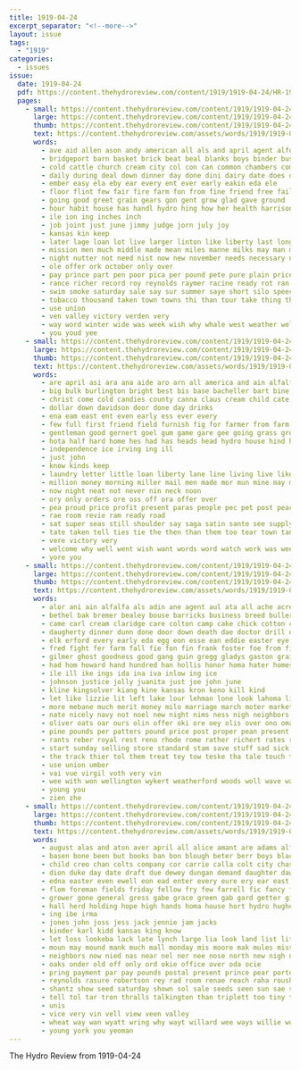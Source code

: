 ```yaml
---
title: 1919-04-24
excerpt_separator: "<!--more-->"
layout: issue
tags:
  - "1919"
categories:
  - issues
issue:
  date: 1919-04-24
  pdf: https://content.thehydroreview.com/content/1919/1919-04-24/HR-1919-04-24.pdf
  pages:
    - small: https://content.thehydroreview.com/content/1919/1919-04-24/small/HR-1919-04-24-01.jpg
      large: https://content.thehydroreview.com/content/1919/1919-04-24/large/HR-1919-04-24-01.jpg
      thumb: https://content.thehydroreview.com/content/1919/1919-04-24/thumbnails/HR-1919-04-24-01.jpg
      text: https://content.thehydroreview.com/assets/words/1919/1919-04-24/HR-1919-04-24-01.txt
      words:
        - ave aid allen ason andy american all als and april agent alford are august albert armstrong
        - bridgeport barn basket brick beat beal blanks boys binder business busi best better bring bein bond bank bin breed big but bel bunch
        - cold cattle church cream city col con can common chambers come corner coats car carry cour county cash company
        - daily during deal down dinner day done dini dairy date does donley double debe
        - ember easy ela eby ear every ent ever early eakin eda ele
        - floor flint few fair fire farm fon from fine friend free fail for fill flock
        - going good greet grain gears gon gent grow glad gave ground
        - hour habit house has handl hydro hing how her health harrison handy har had hugh half heeb head hay hand hinton held home hot him hens hier hafer hou
        - ile ion ing inches inch
        - job joint just june jimmy judge jorn july joy
        - kansas kin keep
        - later lage loan lot live larger linton like liberty last long lookeba level living left lemon loco let lay
        - mission men much middle made mean miles manne milks may man means more mason milk mans moke mound monday money mark most many
        - night nutter not need nist now new november needs necessary noon ness
        - ole offer ork october only over
        - pay prince part pen poor pica per pound pete pure plain price plant plan pullman pipe piece pond place process profit pee
        - rance richer record roy reynolds raymer racine ready rot ran rea read rane ringe round
        - swim smoke saturday sale say sur summer saye short silo speech sells san strong surplus square six sal sales station silos supply state session school space sit small storms special set sugar show salt sic
        - tobacco thousand taken town towns thi than tour take thing tho trip thick top times the train thou tongue twine them trial
        - use union
        - ven valley victory verden very
        - way word winter wide was week wish why whale west weather well while with want weatherford wages wage walls will white wife warm winters work wall
        - you youd yee
    - small: https://content.thehydroreview.com/content/1919/1919-04-24/small/HR-1919-04-24-02.jpg
      large: https://content.thehydroreview.com/content/1919/1919-04-24/large/HR-1919-04-24-02.jpg
      thumb: https://content.thehydroreview.com/content/1919/1919-04-24/thumbnails/HR-1919-04-24-02.jpg
      text: https://content.thehydroreview.com/assets/words/1919/1919-04-24/HR-1919-04-24-02.txt
      words:
        - are april asi ara ana aide aro arn all america and ain alfalfa aid
        - big bulk burlington bright best bis base bacheller bart bine business ball bank bill but ber barber better bryson bands back both bring buy bolt bartl
        - christ come cold candies county canna claus cream child cate curtis cal corns cea chain city cage christian corner cost company cure cloak choice case corn can clock cane
        - dollar down davidson door done day drinks
        - ena eam east ent even early ess ever every
        - few full first friend field furnish fig for farmer from farm fun fancy fights fill
        - gentleman good gernert goel gum game gare gee going grass grown gov golden gen glad
        - hota half hard home hes had has heads head hydro house hind hud homes how hour held hair high haye hurry hiram hundred hell hane hurt her hold
        - independence ice irving ing ill
        - just john
        - know kinds keep
        - laundry letter little loan liberty lane line living live like let last lower lea life liv long light
        - million money morning miller mail men made mor mun mine may more market much
        - now night neat not never nin neck noon
        - ory only orders ore oss off ora offer over
        - pea proud price profit present paras people pec pet post peace provo pulling pair part per pages pride peabody pin pee
        - rae room revie ram ready road
        - sat super seas still shoulder say saga satin sante see supply she sand send sult sell silas square such shoulders shady stage silver stock seed south sudan saturday saar slick soon season sunday short sas santa seeds
        - tate taken tell ties tie the then than them too tear town tan touch
        - vere victory very
        - welcome why well went wish want words word watch work was weekly winter way will wit white wine week weeks west wait wright with
        - yore you
    - small: https://content.thehydroreview.com/content/1919/1919-04-24/small/HR-1919-04-24-03.jpg
      large: https://content.thehydroreview.com/content/1919/1919-04-24/large/HR-1919-04-24-03.jpg
      thumb: https://content.thehydroreview.com/content/1919/1919-04-24/thumbnails/HR-1919-04-24-03.jpg
      text: https://content.thehydroreview.com/assets/words/1919/1919-04-24/HR-1919-04-24-03.txt
      words:
        - alor ani ain alfalfa als adin ane agent aul ata all ache acre arin accord are ara arent april areas ano art ale and
        - bethel bak bremer bealey bouse barricks business breed buller best bunch bent brabant bluebird barn bas bread ben bly big bea bart brought baby beans brand brown been but bull bulk beal boils bro brother blakes bills banks bis barber buy bickell black blake bet both ballot battle bring back bie burkhalter bulls
        - came carl cream claridge care colton camp cake chick cotton churches city cash cease child come council colin criss corn car church custer christian chas choice creek cabbage crosswhite cane comb cody clerk can curtis clyde conway clinton cee
        - daugherty dinner dunn done door down death dae doctor drill duty doing drag day dee days dose dunithan date dies daughter
        - elk erford every early eda egg eon esse ean eddie easter eye end
        - fred fight fer farm fall fie fon fin frank foster foe from field famous few fam for folks funston fee foote fare forty france fresh faye florida friend friday friends florin
        - gilmer ghost goodness good gang guin gregg gladys gaston grain garden gol gertrude green glory guthrie gave grove guest given georgia games going greek
        - had hom howard hand hundred han hollis honor homa hater homestead hail hutchinson homes hast hunt hydro head horse hinton hazel hoy hot house hen hea her harry hey how hight has home hobbs haye hens hada hes
        - ile ill ike ings ida ina iva inlow ing ice
        - johnson justice jolly juanita just joe john june
        - kline kingsolver kiang kine kansas kron keno kill kind
        - let like lizzie lit left lake lour lehman lone look lahoma lier lane line light later little last lose lillian lon leghorn lee lor living large lela lie loo
        - more mebane much merit money milo marriage march moter market man mina miller mich mer members mules miss mildred monday many mighty marita moore may mexican mound men
        - nate nicely navy not noel new night nims ness nigh neighbors nice news neat nowe now
        - oliver oats oar ours olin offer oki ore oey olis over ono oman old owen
        - pine pounds per patters pound price post proper pean present pure pea plants pease pares por pie perry pete pink ponte payment palo pas pump people paper paris pay pone place public punt
        - rants reber royal rest reno rhode rome rather richert rates rant road remedies rat red ringgold rose rocks ruth raney room rios rey ream ras rain rowan ron ros rate roe
        - start sunday selling store standard stam save stuff sad sick seeds south sol send seas sale sat son supper sun seed short saturday sake sever sor summer seta sis sour subject soe seen snelling scott say screen school sutton spell sae service sell sill saa springs small shah spring samp steele sister stout such shortall session soon
        - the track thier tol them treat tey tow teske tha tale touch try taken thor till than then town take tone tin table taki tote trip tal taylor teat tho tat thal tse tee
        - use union umber
        - vai vue virgil voth very vin
        - wee with won wellington wykert weatherford woods woll wave walter wife was wight weit wise week want worth welfare wait wil wheat white waller weeks will wisel went well wright wean wal work weight
        - young you
        - zien zhe
    - small: https://content.thehydroreview.com/content/1919/1919-04-24/small/HR-1919-04-24-04.jpg
      large: https://content.thehydroreview.com/content/1919/1919-04-24/large/HR-1919-04-24-04.jpg
      thumb: https://content.thehydroreview.com/content/1919/1919-04-24/thumbnails/HR-1919-04-24-04.jpg
      text: https://content.thehydroreview.com/assets/words/1919/1919-04-24/HR-1919-04-24-04.txt
      words:
        - august alas and aton aver april all alice amant are adams alfalfa ates ain ada ary ago arena agent arent american
        - basen bone been but books ban bon blough beter berr boys black body best breeding bong bank breed better bradley bethea brood bas buyers barn bor big beans bonds billie bring bud business
        - child creo chan colts company cor carrie calla colt city chas cap car can cousin cattle carly clyde coe condi care camp caddo church county came cea con choice cory class caller corn carver
        - dion duke day date draft due dewey dungan demand daughter dawn dinner days
        - edna easter even ewell eon ead enter every eure ery ear east ethel early ean ever eke eye esther earl
        - flom foreman fields friday fellow fry few farrell fic fancy from fair ford for far fait friends foor forget farm first farrel fire freemont fee fickle farmer foot found folks france fost
        - grower gone general gress gabe grace green gab gard getter gibbs gordon gorman grade grain glen german gray good
        - hall herd holding hope high hands homa house hort hydro hughes henke had horn halls heal hyde her him hasting hinton home has hail hot hunt haag heller hatfield hold hart held hea horse harold holder head
        - ing ibe irma
        - jones john joss jess jack jennie jam jacks
        - kinder karl kidd kansas king know
        - let loss lookeba lack late lynch large lia look land list little lone lady laws lei louie ling lio last light lose
        - moun may mound mank much mall monday mis moore mak mules miss meena men ming mandie mergenthaler mia mares morning more mat mule mary mut many miller made mare myrick most miles mile money
        - neighbors now nied nas near nel ner nee nose north new nigh names nest nade night nin not
        - oaks onder old off only ord okie office over oda ocie
        - pring payment par pay pounds postal present prince pear porte perfect pies pleasant pain petit part pack pee poage public pie perino peta pure pana pears price
        - reynolds rasure robertson rey rad room renae reach raha roush rick res robert roy register rat reason rand rain record russell rates ree ret rin ross
        - shantz show seed saturday shown sol sale seeds seen sun sae steers school supper shoe sum selling see samson sell said state short stallion seem send star service say style sunda stock smooth south spain stands season steve second sales sone sam smith sick seat sunday sons strong sat storms stand such son strength sor
        - tell tol tar tron thralls talkington than triplett too tiny ten tak tee tes tha tomas tal the tickle trip taken tat tier thay tas texas thing tay
        - unis
        - vice very vin vell view veen valley
        - wheat way wan wyatt wring why wayt willard wee ways willie work weatherford wright wide week wit with win went will well was write wife williams
        - young york you yeoman
---
```


The Hydro Review from 1919-04-24

<!--more-->

